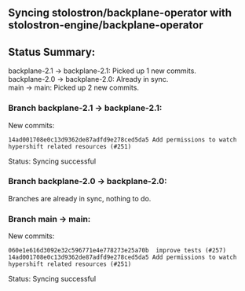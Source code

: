 ## Syncing stolostron/backplane-operator with stolostron-engine/backplane-operator

## Status Summary:

backplane-2.1 -> backplane-2.1: Picked up 1 new commits.  
backplane-2.0 -> backplane-2.0: Already in sync.  
main -> main: Picked up 2 new commits.  

### Branch backplane-2.1 -> backplane-2.1:

New commits:

```
14ad001708e0c13d9362de87adfd9e278ced5da5 Add permissions to watch hypershift related resources (#251)
```

Status: Syncing successful

### Branch backplane-2.0 -> backplane-2.0:

Branches are already in sync, nothing to do.

### Branch main -> main:

New commits:

```
060e1e616d3092e32c596771e4e778273e25a70b  improve tests (#257)
14ad001708e0c13d9362de87adfd9e278ced5da5 Add permissions to watch hypershift related resources (#251)
```

Status: Syncing successful
